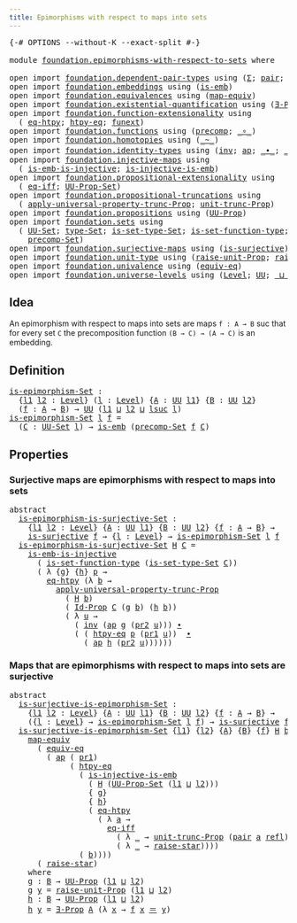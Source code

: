 ```yaml
---
title: Epimorphisms with respect to maps into sets
---
```


<pre class="Agda"><a id="69" class="Symbol">{-#</a> <a id="73" class="Keyword">OPTIONS</a> <a id="81" class="Pragma">--without-K</a> <a id="93" class="Pragma">--exact-split</a> <a id="107" class="Symbol">#-}</a>

<a id="112" class="Keyword">module</a> <a id="119" href="foundation.epimorphisms-with-respect-to-sets.html" class="Module">foundation.epimorphisms-with-respect-to-sets</a> <a id="164" class="Keyword">where</a>

<a id="171" class="Keyword">open</a> <a id="176" class="Keyword">import</a> <a id="183" href="foundation.dependent-pair-types.html" class="Module">foundation.dependent-pair-types</a> <a id="215" class="Keyword">using</a> <a id="221" class="Symbol">(</a><a id="222" href="foundation-core.dependent-pair-types.html#515" class="Record">Σ</a><a id="223" class="Symbol">;</a> <a id="225" href="foundation-core.dependent-pair-types.html#588" class="InductiveConstructor">pair</a><a id="229" class="Symbol">;</a> <a id="231" href="foundation-core.dependent-pair-types.html#605" class="Field">pr1</a><a id="234" class="Symbol">;</a> <a id="236" href="foundation-core.dependent-pair-types.html#617" class="Field">pr2</a><a id="239" class="Symbol">)</a>
<a id="241" class="Keyword">open</a> <a id="246" class="Keyword">import</a> <a id="253" href="foundation.embeddings.html" class="Module">foundation.embeddings</a> <a id="275" class="Keyword">using</a> <a id="281" class="Symbol">(</a><a id="282" href="foundation-core.embeddings.html#992" class="Function">is-emb</a><a id="288" class="Symbol">)</a>
<a id="290" class="Keyword">open</a> <a id="295" class="Keyword">import</a> <a id="302" href="foundation.equivalences.html" class="Module">foundation.equivalences</a> <a id="326" class="Keyword">using</a> <a id="332" class="Symbol">(</a><a id="333" href="foundation-core.equivalences.html#1821" class="Function">map-equiv</a><a id="342" class="Symbol">)</a>
<a id="344" class="Keyword">open</a> <a id="349" class="Keyword">import</a> <a id="356" href="foundation.existential-quantification.html" class="Module">foundation.existential-quantification</a> <a id="394" class="Keyword">using</a> <a id="400" class="Symbol">(</a><a id="401" href="foundation.existential-quantification.html#1666" class="Function">∃-Prop</a><a id="407" class="Symbol">)</a>
<a id="409" class="Keyword">open</a> <a id="414" class="Keyword">import</a> <a id="421" href="foundation.function-extensionality.html" class="Module">foundation.function-extensionality</a> <a id="456" class="Keyword">using</a>
  <a id="464" class="Symbol">(</a> <a id="466" href="foundation-core.function-extensionality.html#1463" class="Function">eq-htpy</a><a id="473" class="Symbol">;</a> <a id="475" href="foundation-core.function-extensionality.html#965" class="Function">htpy-eq</a><a id="482" class="Symbol">;</a> <a id="484" href="foundation-core.function-extensionality.html#1258" class="Postulate">funext</a><a id="490" class="Symbol">)</a>
<a id="492" class="Keyword">open</a> <a id="497" class="Keyword">import</a> <a id="504" href="foundation.functions.html" class="Module">foundation.functions</a> <a id="525" class="Keyword">using</a> <a id="531" class="Symbol">(</a><a id="532" href="foundation-core.functions.html#938" class="Function">precomp</a><a id="539" class="Symbol">;</a> <a id="541" href="foundation-core.functions.html#420" class="Function Operator">_∘_</a><a id="544" class="Symbol">)</a>
<a id="546" class="Keyword">open</a> <a id="551" class="Keyword">import</a> <a id="558" href="foundation.homotopies.html" class="Module">foundation.homotopies</a> <a id="580" class="Keyword">using</a> <a id="586" class="Symbol">(</a><a id="587" href="foundation-core.homotopies.html#627" class="Function Operator">_~_</a><a id="590" class="Symbol">)</a>
<a id="592" class="Keyword">open</a> <a id="597" class="Keyword">import</a> <a id="604" href="foundation.identity-types.html" class="Module">foundation.identity-types</a> <a id="630" class="Keyword">using</a> <a id="636" class="Symbol">(</a><a id="637" href="foundation-core.identity-types.html#2729" class="Function">inv</a><a id="640" class="Symbol">;</a> <a id="642" href="foundation-core.identity-types.html#4003" class="Function">ap</a><a id="644" class="Symbol">;</a> <a id="646" href="foundation-core.identity-types.html#2425" class="Function Operator">_∙_</a><a id="649" class="Symbol">;</a> <a id="651" href="foundation-core.identity-types.html#1865" class="Function Operator">_＝_</a><a id="654" class="Symbol">;</a> <a id="656" href="foundation-core.identity-types.html#1820" class="InductiveConstructor">refl</a><a id="660" class="Symbol">)</a>
<a id="662" class="Keyword">open</a> <a id="667" class="Keyword">import</a> <a id="674" href="foundation.injective-maps.html" class="Module">foundation.injective-maps</a> <a id="700" class="Keyword">using</a>
  <a id="708" class="Symbol">(</a> <a id="710" href="foundation.injective-maps.html#4586" class="Function">is-emb-is-injective</a><a id="729" class="Symbol">;</a> <a id="731" href="foundation.injective-maps.html#3645" class="Function">is-injective-is-emb</a><a id="750" class="Symbol">)</a>
<a id="752" class="Keyword">open</a> <a id="757" class="Keyword">import</a> <a id="764" href="foundation.propositional-extensionality.html" class="Module">foundation.propositional-extensionality</a> <a id="804" class="Keyword">using</a>
  <a id="812" class="Symbol">(</a> <a id="814" href="foundation.propositional-extensionality.html#3151" class="Function">eq-iff</a><a id="820" class="Symbol">;</a> <a id="822" href="foundation.propositional-extensionality.html#3781" class="Function">UU-Prop-Set</a><a id="833" class="Symbol">)</a>
<a id="835" class="Keyword">open</a> <a id="840" class="Keyword">import</a> <a id="847" href="foundation.propositional-truncations.html" class="Module">foundation.propositional-truncations</a> <a id="884" class="Keyword">using</a>
  <a id="892" class="Symbol">(</a> <a id="894" href="foundation.propositional-truncations.html#5611" class="Function">apply-universal-property-trunc-Prop</a><a id="929" class="Symbol">;</a> <a id="931" href="foundation.propositional-truncations.html#2132" class="Function">unit-trunc-Prop</a><a id="946" class="Symbol">)</a>
<a id="948" class="Keyword">open</a> <a id="953" class="Keyword">import</a> <a id="960" href="foundation.propositions.html" class="Module">foundation.propositions</a> <a id="984" class="Keyword">using</a> <a id="990" class="Symbol">(</a><a id="991" href="foundation-core.propositions.html#1393" class="Function">UU-Prop</a><a id="998" class="Symbol">)</a>
<a id="1000" class="Keyword">open</a> <a id="1005" class="Keyword">import</a> <a id="1012" href="foundation.sets.html" class="Module">foundation.sets</a> <a id="1028" class="Keyword">using</a>
  <a id="1036" class="Symbol">(</a> <a id="1038" href="foundation-core.sets.html#1190" class="Function">UU-Set</a><a id="1044" class="Symbol">;</a> <a id="1046" href="foundation-core.sets.html#1304" class="Function">type-Set</a><a id="1054" class="Symbol">;</a> <a id="1056" href="foundation-core.sets.html#1355" class="Function">is-set-type-Set</a><a id="1071" class="Symbol">;</a> <a id="1073" href="foundation.sets.html#3481" class="Function">is-set-function-type</a><a id="1093" class="Symbol">;</a> <a id="1095" href="foundation-core.sets.html#1420" class="Function">Id-Prop</a><a id="1102" class="Symbol">;</a>
    <a id="1108" href="foundation.sets.html#4075" class="Function">precomp-Set</a><a id="1119" class="Symbol">)</a>
<a id="1121" class="Keyword">open</a> <a id="1126" class="Keyword">import</a> <a id="1133" href="foundation.surjective-maps.html" class="Module">foundation.surjective-maps</a> <a id="1160" class="Keyword">using</a> <a id="1166" class="Symbol">(</a><a id="1167" href="foundation.surjective-maps.html#1919" class="Function">is-surjective</a><a id="1180" class="Symbol">)</a>
<a id="1182" class="Keyword">open</a> <a id="1187" class="Keyword">import</a> <a id="1194" href="foundation.unit-type.html" class="Module">foundation.unit-type</a> <a id="1215" class="Keyword">using</a> <a id="1221" class="Symbol">(</a><a id="1222" href="foundation.unit-type.html#3602" class="Function">raise-unit-Prop</a><a id="1237" class="Symbol">;</a> <a id="1239" href="foundation.unit-type.html#1788" class="Function">raise-star</a><a id="1249" class="Symbol">)</a>
<a id="1251" class="Keyword">open</a> <a id="1256" class="Keyword">import</a> <a id="1263" href="foundation.univalence.html" class="Module">foundation.univalence</a> <a id="1285" class="Keyword">using</a> <a id="1291" class="Symbol">(</a><a id="1292" href="foundation-core.univalence.html#846" class="Function">equiv-eq</a><a id="1300" class="Symbol">)</a>
<a id="1302" class="Keyword">open</a> <a id="1307" class="Keyword">import</a> <a id="1314" href="foundation.universe-levels.html" class="Module">foundation.universe-levels</a> <a id="1341" class="Keyword">using</a> <a id="1347" class="Symbol">(</a><a id="1348" href="Agda.Primitive.html#597" class="Postulate">Level</a><a id="1353" class="Symbol">;</a> <a id="1355" href="foundation-core.universe-levels.html#235" class="Primitive">UU</a><a id="1357" class="Symbol">;</a> <a id="1359" href="Agda.Primitive.html#810" class="Primitive Operator">_⊔_</a><a id="1362" class="Symbol">;</a> <a id="1364" href="Agda.Primitive.html#780" class="Primitive">lsuc</a><a id="1368" class="Symbol">)</a>
</pre>
## Idea

An epimorphism with respect to maps into sets are maps `f : A → B` suc that for every set `C` the precomposition function `(B → C) → (A → C)` is an embedding.

## Definition

<pre class="Agda"><a id="is-epimorphism-Set"></a><a id="1567" href="foundation.epimorphisms-with-respect-to-sets.html#1567" class="Function">is-epimorphism-Set</a> <a id="1586" class="Symbol">:</a>
  <a id="1590" class="Symbol">{</a><a id="1591" href="foundation.epimorphisms-with-respect-to-sets.html#1591" class="Bound">l1</a> <a id="1594" href="foundation.epimorphisms-with-respect-to-sets.html#1594" class="Bound">l2</a> <a id="1597" class="Symbol">:</a> <a id="1599" href="Agda.Primitive.html#597" class="Postulate">Level</a><a id="1604" class="Symbol">}</a> <a id="1606" class="Symbol">(</a><a id="1607" href="foundation.epimorphisms-with-respect-to-sets.html#1607" class="Bound">l</a> <a id="1609" class="Symbol">:</a> <a id="1611" href="Agda.Primitive.html#597" class="Postulate">Level</a><a id="1616" class="Symbol">)</a> <a id="1618" class="Symbol">{</a><a id="1619" href="foundation.epimorphisms-with-respect-to-sets.html#1619" class="Bound">A</a> <a id="1621" class="Symbol">:</a> <a id="1623" href="foundation-core.universe-levels.html#235" class="Primitive">UU</a> <a id="1626" href="foundation.epimorphisms-with-respect-to-sets.html#1591" class="Bound">l1</a><a id="1628" class="Symbol">}</a> <a id="1630" class="Symbol">{</a><a id="1631" href="foundation.epimorphisms-with-respect-to-sets.html#1631" class="Bound">B</a> <a id="1633" class="Symbol">:</a> <a id="1635" href="foundation-core.universe-levels.html#235" class="Primitive">UU</a> <a id="1638" href="foundation.epimorphisms-with-respect-to-sets.html#1594" class="Bound">l2</a><a id="1640" class="Symbol">}</a>
  <a id="1644" class="Symbol">(</a><a id="1645" href="foundation.epimorphisms-with-respect-to-sets.html#1645" class="Bound">f</a> <a id="1647" class="Symbol">:</a> <a id="1649" href="foundation.epimorphisms-with-respect-to-sets.html#1619" class="Bound">A</a> <a id="1651" class="Symbol">→</a> <a id="1653" href="foundation.epimorphisms-with-respect-to-sets.html#1631" class="Bound">B</a><a id="1654" class="Symbol">)</a> <a id="1656" class="Symbol">→</a> <a id="1658" href="foundation-core.universe-levels.html#235" class="Primitive">UU</a> <a id="1661" class="Symbol">(</a><a id="1662" href="foundation.epimorphisms-with-respect-to-sets.html#1591" class="Bound">l1</a> <a id="1665" href="Agda.Primitive.html#810" class="Primitive Operator">⊔</a> <a id="1667" href="foundation.epimorphisms-with-respect-to-sets.html#1594" class="Bound">l2</a> <a id="1670" href="Agda.Primitive.html#810" class="Primitive Operator">⊔</a> <a id="1672" href="Agda.Primitive.html#780" class="Primitive">lsuc</a> <a id="1677" href="foundation.epimorphisms-with-respect-to-sets.html#1607" class="Bound">l</a><a id="1678" class="Symbol">)</a>
<a id="1680" href="foundation.epimorphisms-with-respect-to-sets.html#1567" class="Function">is-epimorphism-Set</a> <a id="1699" href="foundation.epimorphisms-with-respect-to-sets.html#1699" class="Bound">l</a> <a id="1701" href="foundation.epimorphisms-with-respect-to-sets.html#1701" class="Bound">f</a> <a id="1703" class="Symbol">=</a>
  <a id="1707" class="Symbol">(</a><a id="1708" href="foundation.epimorphisms-with-respect-to-sets.html#1708" class="Bound">C</a> <a id="1710" class="Symbol">:</a> <a id="1712" href="foundation-core.sets.html#1190" class="Function">UU-Set</a> <a id="1719" href="foundation.epimorphisms-with-respect-to-sets.html#1699" class="Bound">l</a><a id="1720" class="Symbol">)</a> <a id="1722" class="Symbol">→</a> <a id="1724" href="foundation-core.embeddings.html#992" class="Function">is-emb</a> <a id="1731" class="Symbol">(</a><a id="1732" href="foundation.sets.html#4075" class="Function">precomp-Set</a> <a id="1744" href="foundation.epimorphisms-with-respect-to-sets.html#1701" class="Bound">f</a> <a id="1746" href="foundation.epimorphisms-with-respect-to-sets.html#1708" class="Bound">C</a><a id="1747" class="Symbol">)</a>
</pre>
## Properties

### Surjective maps are epimorphisms with respect to maps into sets

<pre class="Agda"><a id="1846" class="Keyword">abstract</a>
  <a id="is-epimorphism-is-surjective-Set"></a><a id="1857" href="foundation.epimorphisms-with-respect-to-sets.html#1857" class="Function">is-epimorphism-is-surjective-Set</a> <a id="1890" class="Symbol">:</a>
    <a id="1896" class="Symbol">{</a><a id="1897" href="foundation.epimorphisms-with-respect-to-sets.html#1897" class="Bound">l1</a> <a id="1900" href="foundation.epimorphisms-with-respect-to-sets.html#1900" class="Bound">l2</a> <a id="1903" class="Symbol">:</a> <a id="1905" href="Agda.Primitive.html#597" class="Postulate">Level</a><a id="1910" class="Symbol">}</a> <a id="1912" class="Symbol">{</a><a id="1913" href="foundation.epimorphisms-with-respect-to-sets.html#1913" class="Bound">A</a> <a id="1915" class="Symbol">:</a> <a id="1917" href="foundation-core.universe-levels.html#235" class="Primitive">UU</a> <a id="1920" href="foundation.epimorphisms-with-respect-to-sets.html#1897" class="Bound">l1</a><a id="1922" class="Symbol">}</a> <a id="1924" class="Symbol">{</a><a id="1925" href="foundation.epimorphisms-with-respect-to-sets.html#1925" class="Bound">B</a> <a id="1927" class="Symbol">:</a> <a id="1929" href="foundation-core.universe-levels.html#235" class="Primitive">UU</a> <a id="1932" href="foundation.epimorphisms-with-respect-to-sets.html#1900" class="Bound">l2</a><a id="1934" class="Symbol">}</a> <a id="1936" class="Symbol">{</a><a id="1937" href="foundation.epimorphisms-with-respect-to-sets.html#1937" class="Bound">f</a> <a id="1939" class="Symbol">:</a> <a id="1941" href="foundation.epimorphisms-with-respect-to-sets.html#1913" class="Bound">A</a> <a id="1943" class="Symbol">→</a> <a id="1945" href="foundation.epimorphisms-with-respect-to-sets.html#1925" class="Bound">B</a><a id="1946" class="Symbol">}</a> <a id="1948" class="Symbol">→</a>
    <a id="1954" href="foundation.surjective-maps.html#1919" class="Function">is-surjective</a> <a id="1968" href="foundation.epimorphisms-with-respect-to-sets.html#1937" class="Bound">f</a> <a id="1970" class="Symbol">→</a> <a id="1972" class="Symbol">{</a><a id="1973" href="foundation.epimorphisms-with-respect-to-sets.html#1973" class="Bound">l</a> <a id="1975" class="Symbol">:</a> <a id="1977" href="Agda.Primitive.html#597" class="Postulate">Level</a><a id="1982" class="Symbol">}</a> <a id="1984" class="Symbol">→</a> <a id="1986" href="foundation.epimorphisms-with-respect-to-sets.html#1567" class="Function">is-epimorphism-Set</a> <a id="2005" href="foundation.epimorphisms-with-respect-to-sets.html#1973" class="Bound">l</a> <a id="2007" href="foundation.epimorphisms-with-respect-to-sets.html#1937" class="Bound">f</a>
  <a id="2011" href="foundation.epimorphisms-with-respect-to-sets.html#1857" class="Function">is-epimorphism-is-surjective-Set</a> <a id="2044" href="foundation.epimorphisms-with-respect-to-sets.html#2044" class="Bound">H</a> <a id="2046" href="foundation.epimorphisms-with-respect-to-sets.html#2046" class="Bound">C</a> <a id="2048" class="Symbol">=</a>
    <a id="2054" href="foundation.injective-maps.html#4586" class="Function">is-emb-is-injective</a>
      <a id="2080" class="Symbol">(</a> <a id="2082" href="foundation.sets.html#3481" class="Function">is-set-function-type</a> <a id="2103" class="Symbol">(</a><a id="2104" href="foundation-core.sets.html#1355" class="Function">is-set-type-Set</a> <a id="2120" href="foundation.epimorphisms-with-respect-to-sets.html#2046" class="Bound">C</a><a id="2121" class="Symbol">))</a>
      <a id="2130" class="Symbol">(</a> <a id="2132" class="Symbol">λ</a> <a id="2134" class="Symbol">{</a><a id="2135" href="foundation.epimorphisms-with-respect-to-sets.html#2135" class="Bound">g</a><a id="2136" class="Symbol">}</a> <a id="2138" class="Symbol">{</a><a id="2139" href="foundation.epimorphisms-with-respect-to-sets.html#2139" class="Bound">h</a><a id="2140" class="Symbol">}</a> <a id="2142" href="foundation.epimorphisms-with-respect-to-sets.html#2142" class="Bound">p</a> <a id="2144" class="Symbol">→</a>
        <a id="2154" href="foundation-core.function-extensionality.html#1463" class="Function">eq-htpy</a> <a id="2162" class="Symbol">(λ</a> <a id="2165" href="foundation.epimorphisms-with-respect-to-sets.html#2165" class="Bound">b</a> <a id="2167" class="Symbol">→</a>
          <a id="2179" href="foundation.propositional-truncations.html#5611" class="Function">apply-universal-property-trunc-Prop</a>
            <a id="2227" class="Symbol">(</a> <a id="2229" href="foundation.epimorphisms-with-respect-to-sets.html#2044" class="Bound">H</a> <a id="2231" href="foundation.epimorphisms-with-respect-to-sets.html#2165" class="Bound">b</a><a id="2232" class="Symbol">)</a>
            <a id="2246" class="Symbol">(</a> <a id="2248" href="foundation-core.sets.html#1420" class="Function">Id-Prop</a> <a id="2256" href="foundation.epimorphisms-with-respect-to-sets.html#2046" class="Bound">C</a> <a id="2258" class="Symbol">(</a><a id="2259" href="foundation.epimorphisms-with-respect-to-sets.html#2135" class="Bound">g</a> <a id="2261" href="foundation.epimorphisms-with-respect-to-sets.html#2165" class="Bound">b</a><a id="2262" class="Symbol">)</a> <a id="2264" class="Symbol">(</a><a id="2265" href="foundation.epimorphisms-with-respect-to-sets.html#2139" class="Bound">h</a> <a id="2267" href="foundation.epimorphisms-with-respect-to-sets.html#2165" class="Bound">b</a><a id="2268" class="Symbol">))</a>
            <a id="2283" class="Symbol">(</a> <a id="2285" class="Symbol">λ</a> <a id="2287" href="foundation.epimorphisms-with-respect-to-sets.html#2287" class="Bound">u</a> <a id="2289" class="Symbol">→</a>
              <a id="2305" class="Symbol">(</a> <a id="2307" href="foundation-core.identity-types.html#2729" class="Function">inv</a> <a id="2311" class="Symbol">(</a><a id="2312" href="foundation-core.identity-types.html#4003" class="Function">ap</a> <a id="2315" href="foundation.epimorphisms-with-respect-to-sets.html#2135" class="Bound">g</a> <a id="2317" class="Symbol">(</a><a id="2318" href="foundation-core.dependent-pair-types.html#617" class="Field">pr2</a> <a id="2322" href="foundation.epimorphisms-with-respect-to-sets.html#2287" class="Bound">u</a><a id="2323" class="Symbol">)))</a> <a id="2327" href="foundation-core.identity-types.html#2425" class="Function Operator">∙</a>
              <a id="2343" class="Symbol">(</a> <a id="2345" class="Symbol">(</a> <a id="2347" href="foundation-core.function-extensionality.html#965" class="Function">htpy-eq</a> <a id="2355" href="foundation.epimorphisms-with-respect-to-sets.html#2142" class="Bound">p</a> <a id="2357" class="Symbol">(</a><a id="2358" href="foundation-core.dependent-pair-types.html#605" class="Field">pr1</a> <a id="2362" href="foundation.epimorphisms-with-respect-to-sets.html#2287" class="Bound">u</a><a id="2363" class="Symbol">))</a>  <a id="2367" href="foundation-core.identity-types.html#2425" class="Function Operator">∙</a>
                <a id="2385" class="Symbol">(</a> <a id="2387" href="foundation-core.identity-types.html#4003" class="Function">ap</a> <a id="2390" href="foundation.epimorphisms-with-respect-to-sets.html#2139" class="Bound">h</a> <a id="2392" class="Symbol">(</a><a id="2393" href="foundation-core.dependent-pair-types.html#617" class="Field">pr2</a> <a id="2397" href="foundation.epimorphisms-with-respect-to-sets.html#2287" class="Bound">u</a><a id="2398" class="Symbol">))))))</a>
</pre>
### Maps that are epimorphisms with respect to maps into sets are surjective

<pre class="Agda"><a id="2496" class="Keyword">abstract</a>
  <a id="is-surjective-is-epimorphism-Set"></a><a id="2507" href="foundation.epimorphisms-with-respect-to-sets.html#2507" class="Function">is-surjective-is-epimorphism-Set</a> <a id="2540" class="Symbol">:</a>
    <a id="2546" class="Symbol">{</a><a id="2547" href="foundation.epimorphisms-with-respect-to-sets.html#2547" class="Bound">l1</a> <a id="2550" href="foundation.epimorphisms-with-respect-to-sets.html#2550" class="Bound">l2</a> <a id="2553" class="Symbol">:</a> <a id="2555" href="Agda.Primitive.html#597" class="Postulate">Level</a><a id="2560" class="Symbol">}</a> <a id="2562" class="Symbol">{</a><a id="2563" href="foundation.epimorphisms-with-respect-to-sets.html#2563" class="Bound">A</a> <a id="2565" class="Symbol">:</a> <a id="2567" href="foundation-core.universe-levels.html#235" class="Primitive">UU</a> <a id="2570" href="foundation.epimorphisms-with-respect-to-sets.html#2547" class="Bound">l1</a><a id="2572" class="Symbol">}</a> <a id="2574" class="Symbol">{</a><a id="2575" href="foundation.epimorphisms-with-respect-to-sets.html#2575" class="Bound">B</a> <a id="2577" class="Symbol">:</a> <a id="2579" href="foundation-core.universe-levels.html#235" class="Primitive">UU</a> <a id="2582" href="foundation.epimorphisms-with-respect-to-sets.html#2550" class="Bound">l2</a><a id="2584" class="Symbol">}</a> <a id="2586" class="Symbol">{</a><a id="2587" href="foundation.epimorphisms-with-respect-to-sets.html#2587" class="Bound">f</a> <a id="2589" class="Symbol">:</a> <a id="2591" href="foundation.epimorphisms-with-respect-to-sets.html#2563" class="Bound">A</a> <a id="2593" class="Symbol">→</a> <a id="2595" href="foundation.epimorphisms-with-respect-to-sets.html#2575" class="Bound">B</a><a id="2596" class="Symbol">}</a> <a id="2598" class="Symbol">→</a>
    <a id="2604" class="Symbol">({</a><a id="2606" href="foundation.epimorphisms-with-respect-to-sets.html#2606" class="Bound">l</a> <a id="2608" class="Symbol">:</a> <a id="2610" href="Agda.Primitive.html#597" class="Postulate">Level</a><a id="2615" class="Symbol">}</a> <a id="2617" class="Symbol">→</a> <a id="2619" href="foundation.epimorphisms-with-respect-to-sets.html#1567" class="Function">is-epimorphism-Set</a> <a id="2638" href="foundation.epimorphisms-with-respect-to-sets.html#2606" class="Bound">l</a> <a id="2640" href="foundation.epimorphisms-with-respect-to-sets.html#2587" class="Bound">f</a><a id="2641" class="Symbol">)</a> <a id="2643" class="Symbol">→</a> <a id="2645" href="foundation.surjective-maps.html#1919" class="Function">is-surjective</a> <a id="2659" href="foundation.epimorphisms-with-respect-to-sets.html#2587" class="Bound">f</a>
  <a id="2663" href="foundation.epimorphisms-with-respect-to-sets.html#2507" class="Function">is-surjective-is-epimorphism-Set</a> <a id="2696" class="Symbol">{</a><a id="2697" href="foundation.epimorphisms-with-respect-to-sets.html#2697" class="Bound">l1</a><a id="2699" class="Symbol">}</a> <a id="2701" class="Symbol">{</a><a id="2702" href="foundation.epimorphisms-with-respect-to-sets.html#2702" class="Bound">l2</a><a id="2704" class="Symbol">}</a> <a id="2706" class="Symbol">{</a><a id="2707" href="foundation.epimorphisms-with-respect-to-sets.html#2707" class="Bound">A</a><a id="2708" class="Symbol">}</a> <a id="2710" class="Symbol">{</a><a id="2711" href="foundation.epimorphisms-with-respect-to-sets.html#2711" class="Bound">B</a><a id="2712" class="Symbol">}</a> <a id="2714" class="Symbol">{</a><a id="2715" href="foundation.epimorphisms-with-respect-to-sets.html#2715" class="Bound">f</a><a id="2716" class="Symbol">}</a> <a id="2718" href="foundation.epimorphisms-with-respect-to-sets.html#2718" class="Bound">H</a> <a id="2720" href="foundation.epimorphisms-with-respect-to-sets.html#2720" class="Bound">b</a> <a id="2722" class="Symbol">=</a>
    <a id="2728" href="foundation-core.equivalences.html#1821" class="Function">map-equiv</a>
      <a id="2744" class="Symbol">(</a> <a id="2746" href="foundation-core.univalence.html#846" class="Function">equiv-eq</a>
        <a id="2763" class="Symbol">(</a> <a id="2765" href="foundation-core.identity-types.html#4003" class="Function">ap</a> <a id="2768" class="Symbol">(</a> <a id="2770" href="foundation-core.dependent-pair-types.html#605" class="Field">pr1</a><a id="2773" class="Symbol">)</a>
             <a id="2788" class="Symbol">(</a> <a id="2790" href="foundation-core.function-extensionality.html#965" class="Function">htpy-eq</a>
               <a id="2813" class="Symbol">(</a> <a id="2815" href="foundation.injective-maps.html#3645" class="Function">is-injective-is-emb</a>
                 <a id="2852" class="Symbol">(</a> <a id="2854" href="foundation.epimorphisms-with-respect-to-sets.html#2718" class="Bound">H</a> <a id="2856" class="Symbol">(</a><a id="2857" href="foundation.propositional-extensionality.html#3781" class="Function">UU-Prop-Set</a> <a id="2869" class="Symbol">(</a><a id="2870" href="foundation.epimorphisms-with-respect-to-sets.html#2697" class="Bound">l1</a> <a id="2873" href="Agda.Primitive.html#810" class="Primitive Operator">⊔</a> <a id="2875" href="foundation.epimorphisms-with-respect-to-sets.html#2702" class="Bound">l2</a><a id="2877" class="Symbol">)))</a>
                 <a id="2898" class="Symbol">{</a> <a id="2900" href="foundation.epimorphisms-with-respect-to-sets.html#3172" class="Function">g</a><a id="2901" class="Symbol">}</a>
                 <a id="2920" class="Symbol">{</a> <a id="2922" href="foundation.epimorphisms-with-respect-to-sets.html#3238" class="Function">h</a><a id="2923" class="Symbol">}</a>
                 <a id="2942" class="Symbol">(</a> <a id="2944" href="foundation-core.function-extensionality.html#1463" class="Function">eq-htpy</a>
                   <a id="2971" class="Symbol">(</a> <a id="2973" class="Symbol">λ</a> <a id="2975" href="foundation.epimorphisms-with-respect-to-sets.html#2975" class="Bound">a</a> <a id="2977" class="Symbol">→</a>
                     <a id="3000" href="foundation.propositional-extensionality.html#3151" class="Function">eq-iff</a>
                       <a id="3030" class="Symbol">(</a> <a id="3032" class="Symbol">λ</a> <a id="3034" href="foundation.epimorphisms-with-respect-to-sets.html#3034" class="Bound">_</a> <a id="3036" class="Symbol">→</a> <a id="3038" href="foundation.propositional-truncations.html#2132" class="Function">unit-trunc-Prop</a> <a id="3054" class="Symbol">(</a><a id="3055" href="foundation-core.dependent-pair-types.html#588" class="InductiveConstructor">pair</a> <a id="3060" href="foundation.epimorphisms-with-respect-to-sets.html#2975" class="Bound">a</a> <a id="3062" href="foundation-core.identity-types.html#1820" class="InductiveConstructor">refl</a><a id="3066" class="Symbol">))</a>
                       <a id="3092" class="Symbol">(</a> <a id="3094" class="Symbol">λ</a> <a id="3096" href="foundation.epimorphisms-with-respect-to-sets.html#3096" class="Bound">_</a> <a id="3098" class="Symbol">→</a> <a id="3100" href="foundation.unit-type.html#1788" class="Function">raise-star</a><a id="3110" class="Symbol">))))</a>
               <a id="3130" class="Symbol">(</a> <a id="3132" href="foundation.epimorphisms-with-respect-to-sets.html#2720" class="Bound">b</a><a id="3133" class="Symbol">))))</a>
      <a id="3144" class="Symbol">(</a> <a id="3146" href="foundation.unit-type.html#1788" class="Function">raise-star</a><a id="3156" class="Symbol">)</a>
    <a id="3162" class="Keyword">where</a>
    <a id="3172" href="foundation.epimorphisms-with-respect-to-sets.html#3172" class="Function">g</a> <a id="3174" class="Symbol">:</a> <a id="3176" href="foundation.epimorphisms-with-respect-to-sets.html#2711" class="Bound">B</a> <a id="3178" class="Symbol">→</a> <a id="3180" href="foundation-core.propositions.html#1393" class="Function">UU-Prop</a> <a id="3188" class="Symbol">(</a><a id="3189" href="foundation.epimorphisms-with-respect-to-sets.html#2697" class="Bound">l1</a> <a id="3192" href="Agda.Primitive.html#810" class="Primitive Operator">⊔</a> <a id="3194" href="foundation.epimorphisms-with-respect-to-sets.html#2702" class="Bound">l2</a><a id="3196" class="Symbol">)</a>
    <a id="3202" href="foundation.epimorphisms-with-respect-to-sets.html#3172" class="Function">g</a> <a id="3204" href="foundation.epimorphisms-with-respect-to-sets.html#3204" class="Bound">y</a> <a id="3206" class="Symbol">=</a> <a id="3208" href="foundation.unit-type.html#3602" class="Function">raise-unit-Prop</a> <a id="3224" class="Symbol">(</a><a id="3225" href="foundation.epimorphisms-with-respect-to-sets.html#2697" class="Bound">l1</a> <a id="3228" href="Agda.Primitive.html#810" class="Primitive Operator">⊔</a> <a id="3230" href="foundation.epimorphisms-with-respect-to-sets.html#2702" class="Bound">l2</a><a id="3232" class="Symbol">)</a>
    <a id="3238" href="foundation.epimorphisms-with-respect-to-sets.html#3238" class="Function">h</a> <a id="3240" class="Symbol">:</a> <a id="3242" href="foundation.epimorphisms-with-respect-to-sets.html#2711" class="Bound">B</a> <a id="3244" class="Symbol">→</a> <a id="3246" href="foundation-core.propositions.html#1393" class="Function">UU-Prop</a> <a id="3254" class="Symbol">(</a><a id="3255" href="foundation.epimorphisms-with-respect-to-sets.html#2697" class="Bound">l1</a> <a id="3258" href="Agda.Primitive.html#810" class="Primitive Operator">⊔</a> <a id="3260" href="foundation.epimorphisms-with-respect-to-sets.html#2702" class="Bound">l2</a><a id="3262" class="Symbol">)</a>
    <a id="3268" href="foundation.epimorphisms-with-respect-to-sets.html#3238" class="Function">h</a> <a id="3270" href="foundation.epimorphisms-with-respect-to-sets.html#3270" class="Bound">y</a> <a id="3272" class="Symbol">=</a> <a id="3274" href="foundation.existential-quantification.html#1666" class="Function">∃-Prop</a> <a id="3281" href="foundation.epimorphisms-with-respect-to-sets.html#2707" class="Bound">A</a> <a id="3283" class="Symbol">(λ</a> <a id="3286" href="foundation.epimorphisms-with-respect-to-sets.html#3286" class="Bound">x</a> <a id="3288" class="Symbol">→</a> <a id="3290" href="foundation.epimorphisms-with-respect-to-sets.html#2715" class="Bound">f</a> <a id="3292" href="foundation.epimorphisms-with-respect-to-sets.html#3286" class="Bound">x</a> <a id="3294" href="foundation-core.identity-types.html#1865" class="Function Operator">＝</a> <a id="3296" href="foundation.epimorphisms-with-respect-to-sets.html#3270" class="Bound">y</a><a id="3297" class="Symbol">)</a>
</pre>